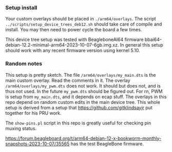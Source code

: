 
### Setup install
Your custom overlays should be placed in `./arm64/overlays`. The script `../scripts/setup_device_trees_deb12.sh`
should take care of compile and install. You may then need to power cycle the board a few times.

This device tree setup was tested with BeagleboneAI64 firmware bbai64-debian-12.2-minimal-arm64-2023-10-07-6gb.img.xz.
In general this setup should work with any recent firmware version using kernel 5.10. 


### Random notes
This setup is pretty sketch. The file `/arm64/overlays/my_main.dts` is the main custom overlay. Read the comments in it.
The overlay `/arm64/overlays/my_pwm.dts` does not work. It should but does not, and is thus not used. In the
future `my_pwm.dts` should be figured out. For rn, PWM is setup from `my_main.dts`, and it depends on ecap stuff. The
overlays in this repo depend on random custom edits in the main device tree. This whole setup is derived from a setup that
https://github.com/gitklindsayjr put together for his PRU work.


The `show-pins.pl` script in this repo is greatly useful for checking pin muxing status.


https://forum.beagleboard.org/t/arm64-debian-12-x-bookworm-monthly-snapshots-2023-10-07/35565 has the test BeagleBone firmware.

